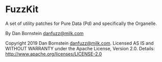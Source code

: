 FuzzKit
=======

A set of utility patches for Pure Data (Pd) and specifically the Organelle.

By Dan Bornstein
danfuzz@milk.com

Copyright 2019 Dan Bornstein <danfuzz@milk.com>. Licensed AS IS and WITHOUT
WARRANTY under the Apache License, Version 2.0.
Details: <http://www.apache.org/licenses/LICENSE-2.0>
